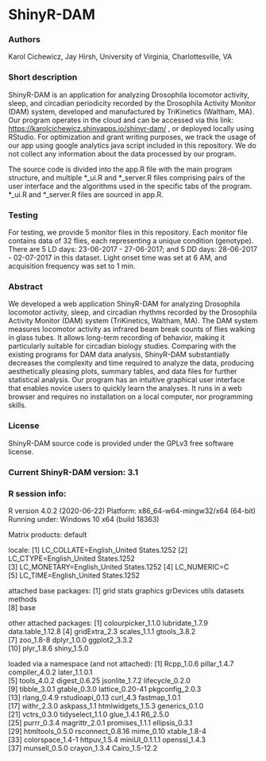 # ShinyR-DAM

### Authors 
Karol Cichewicz, Jay Hirsh, University of Virginia, Charlottesville, VA

### Short description
ShinyR-DAM is an application for analyzing Drosophila locomotor activity, sleep, and circadian periodicity recorded by the Drosophila Activity Monitor (DAM) system, developed and manufactured by TriKinetics (Waltham, MA). Our program operates in the cloud and can be accessed via this link: https://karolcichewicz.shinyapps.io/shinyr-dam/ , or deployed locally using RStudio. For optimization and grant writing purposes, we track the usage of our app using google analytics java script included in this repository. We do not collect any information about the data processed by our program. 

The source code is divided into the app.R file with the main program structure, and multiple *_ui.R and *_server.R files comprising pairs of the user interface and the algorithms used in the specific tabs of the program. *_ui.R and *_server.R files are sourced in  app.R.

### Testing
For testing, we provide 5 monitor files in this repository. Each monitor file contains data of 32 flies, each representing a unique condition (genotype). There are 5 LD days: 23-06-2017 - 27-06-2017; and 5 DD days: 28-06-2017 - 02-07-2017 in this dataset. Light onset time was set at 6 AM, and acquisition frequency was set to 1 min. 

### Abstract
We developed a web application ShinyR-DAM for analyzing Drosophila locomotor activity, sleep, and circadian rhythms recorded by the Drosophila Activity Monitor (DAM) system (TriKinetics, Waltham, MA). The DAM system measures locomotor activity as infrared beam break counts of flies walking in glass tubes. It allows long-term recording of behavior, making it particularly suitable for circadian biology studies. Comparing with the existing programs for DAM data analysis, ShinyR-DAM substantially decreases the complexity and time required to analyze the data, producing aesthetically pleasing plots, summary tables, and data files for further statistical analysis. Our program has an intuitive graphical user interface that enables novice users to quickly learn the analyses. It runs in a web browser and requires no installation on a local computer, nor programming skills. 

### License
ShinyR-DAM source code is provided under the GPLv3 free software license.

### Current ShinyR-DAM version: 3.1

### R session info:
R version 4.0.2 (2020-06-22)
Platform: x86_64-w64-mingw32/x64 (64-bit)
Running under: Windows 10 x64 (build 18363)

Matrix products: default

locale:
[1] LC_COLLATE=English_United States.1252 
[2] LC_CTYPE=English_United States.1252   
[3] LC_MONETARY=English_United States.1252
[4] LC_NUMERIC=C                          
[5] LC_TIME=English_United States.1252    

attached base packages:
[1] grid      stats     graphics  grDevices utils     datasets  methods  
[8] base     

other attached packages:
 [1] colourpicker_1.1.0 lubridate_1.7.9    data.table_1.12.8 
 [4] gridExtra_2.3      scales_1.1.1       gtools_3.8.2      
 [7] zoo_1.8-8          dplyr_1.0.0        ggplot2_3.3.2     
[10] plyr_1.8.6         shiny_1.5.0       

loaded via a namespace (and not attached):
 [1] Rcpp_1.0.6        pillar_1.4.7      compiler_4.0.2    later_1.1.0.1    
 [5] tools_4.0.2       digest_0.6.25     jsonlite_1.7.2    lifecycle_0.2.0  
 [9] tibble_3.0.1      gtable_0.3.0      lattice_0.20-41   pkgconfig_2.0.3  
[13] rlang_0.4.9       rstudioapi_0.13   curl_4.3          fastmap_1.0.1    
[17] withr_2.3.0       askpass_1.1       htmlwidgets_1.5.3 generics_0.1.0   
[21] vctrs_0.3.0       tidyselect_1.1.0  glue_1.4.1        R6_2.5.0         
[25] purrr_0.3.4       magrittr_2.0.1    promises_1.1.1    ellipsis_0.3.1   
[29] htmltools_0.5.0   rsconnect_0.8.16  mime_0.10         xtable_1.8-4     
[33] colorspace_1.4-1  httpuv_1.5.4      miniUI_0.1.1.1    openssl_1.4.3    
[37] munsell_0.5.0     crayon_1.3.4      Cairo_1.5-12.2


